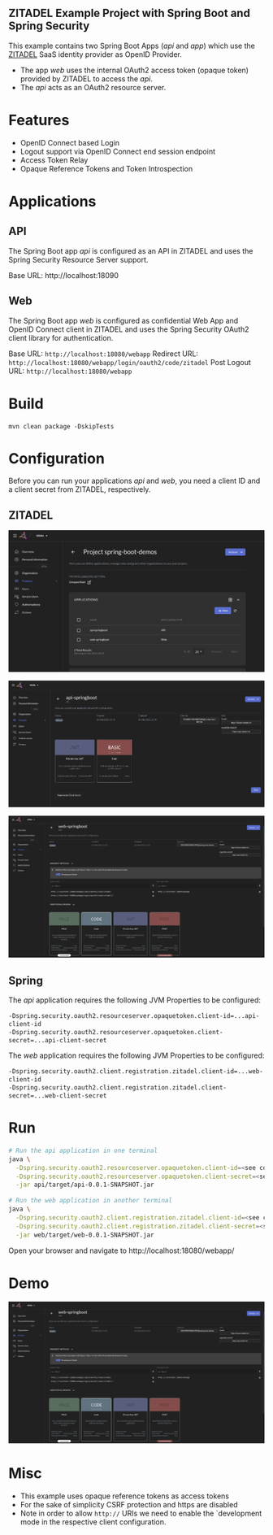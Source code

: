 ZITADEL Example Project with Spring Boot and Spring Security
----

This example contains two Spring Boot Apps (*api* and *app*) which use the [ZITADEL](https://zitadel.ch/) SaaS identity provider as OpenID Provider.

- The app *web* uses the internal OAuth2 access token (opaque token) provided by ZITADEL to access the *api*.
- The *api* acts as an OAuth2 resource server.

# Features
- OpenID Connect based Login
- Logout support via OpenID Connect end session endpoint
- Access Token Relay
- Opaque Reference Tokens and Token Introspection

# Applications

## API

The Spring Boot app *api* is configured as an API in ZITADEL and uses the Spring Security Resource Server support.

Base URL: http://localhost:18090

## Web

The Spring Boot app *web* is configured as confidential Web App and OpenID Connect client in ZITADEL and uses the Spring Security OAuth2 client library
for authentication.

Base URL: `http://localhost:18080/webapp`
Redirect URL: `http://localhost:18080/webapp/login/oauth2/code/zitadel`
Post Logout URL: `http://localhost:18080/webapp`

# Build

```
mvn clean package -DskipTests
```

# Configuration

Before you can run your applications *api* and *web*, you need a client ID and a client secret from ZITADEL, respectively.

## ZITADEL

![Client Configurations](spring-boot-zitadel-config.png)

![API App Configurations](spring-boot-zitadel-config-api-app.png)

![Web App Configurations](spring-boot-zitadel-config-web-app2.png)

## Spring

The *api* application requires the following JVM Properties to be configured:
```
-Dspring.security.oauth2.resourceserver.opaquetoken.client-id=...api-client-id
-Dspring.security.oauth2.resourceserver.opaquetoken.client-secret=...api-client-secret
```

The *web* application requires the following JVM Properties to be configured:
```
-Dspring.security.oauth2.client.registration.zitadel.client-id=...web-client-id
-Dspring.security.oauth2.client.registration.zitadel.client-secret=...web-client-secret
```

# Run

```bash
# Run the api application in one terminal
java \
  -Dspring.security.oauth2.resourceserver.opaquetoken.client-id=<see configuration below> \
  -Dspring.security.oauth2.resourceserver.opaquetoken.client-secret=<see configuration below> \
  -jar api/target/api-0.0.1-SNAPSHOT.jar
```

```bash
# Run the web application in another terminal
java \
  -Dspring.security.oauth2.client.registration.zitadel.client-id=<see configuration below> \
  -Dspring.security.oauth2.client.registration.zitadel.client-secret=<see configuration below> \
  -jar web/target/web-0.0.1-SNAPSHOT.jar
```

Open your browser and navigate to http://localhost:18080/webapp/

# Demo

![Demo](spring-boot-zitadel-config-web-app2.png)

# Misc

- This example uses opaque reference tokens as access tokens
- For the sake of simplicity CSRF protection and https are disabled
- Note in order to allow `http://` URIs we need to enable the `development mode in the respective client configuration.
